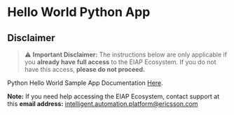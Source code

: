 # Hello World Python App

## Disclaimer

> ⚠️ **Important Disclaimer:**
> The instructions below are only applicable if you
> **already have full access** to the EIAP Ecosystem.
> If you do not have this access, **please do not proceed.**

Python Hello World Sample App Documentation [Here](https://developer.intelligentautomationplatform.ericsson.net/#tutorials/sample-app-in-python).

**Note:**
If you need help accessing the EIAP Ecosystem, contact support
at this **email address:** <intelligent.automation.platform@ericsson.com>
